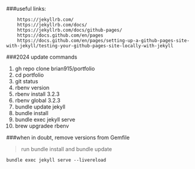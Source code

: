 


###useful links:

		https://jekyllrb.com/
		https://jekyllrb.com/docs/
		https://jekyllrb.com/docs/github-pages/
		https://docs.github.com/en/pages
		https://docs.github.com/en/pages/setting-up-a-github-pages-site-with-jekyll/testing-your-github-pages-site-locally-with-jekyll


###2024 update commands

1. gh repo clone brian915/portfolio
2. cd portfolio
3. git status
4. rbenv version
5. rbenv install 3.2.3
6. rbenv global 3.2.3
7. bundle update jekyll 
8. bundle install
9. bundle exec jekyll serve
10. brew upgradee rbenv

###when in doubt, remove versions from Gemfile

>run bundle install
and
>bundle update

`bundle exec jekyll serve --livereload`

